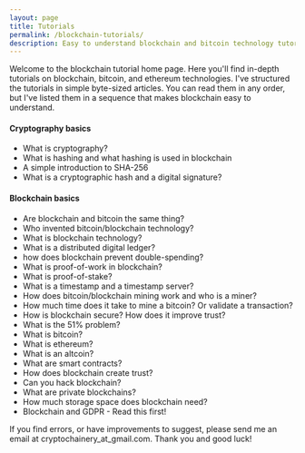 ```yaml
---
layout: page
title: Tutorials
permalink: /blockchain-tutorials/
description: Easy to understand blockchain and bitcoin technology tutorials that will teach you how bitcoin, ethereum, and blockchain work and how you can use them in your business.
---
```


Welcome to the blockchain tutorial home page. Here you'll find in-depth tutorials on blockchain, bitcoin, and ethereum technologies. I've structured the tutorials in simple byte-sized articles. You can read them in any order, but I've listed them in a sequence that makes blockchain easy to understand.

#### **Cryptography basics**
* What is cryptography?
* What is hashing and what hashing is used in blockchain
* A simple introduction to SHA-256
* What is a cryptographic hash and a digital signature?

#### **Blockchain basics**
* Are blockchain and bitcoin the same thing?
* Who invented bitcoin/blockchain technology?
* What is blockchain technology?
* What is a distributed digital ledger?
* how does blockchain prevent double-spending?
* What is proof-of-work in blockchain?
* What is proof-of-stake?
* What is a timestamp and a timestamp server?
* How does bitcoin/blockchain mining work and who is a miner?
* How much time does it take to mine a bitcoin? Or validate a transaction?
* How is blockchain secure? How does it improve trust?
* What is the 51% problem?
* What is bitcoin?
* What is ethereum?
* What is an altcoin?
* What are smart contracts?
* How does blockchain create trust?
* Can you hack blockchain?
* What are private blockchains?
* How much storage space does blockchain need?
* Blockchain and GDPR - Read this first!


If you find errors, or have improvements to suggest, please send me an email at cryptochainery_at_gmail.com. Thank you and good luck!

